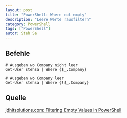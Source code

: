 ```yaml
---
layout: post
title: "PowerShell: Where not empty"
description: "Leere Werte rausfiltern"
category: PowerShell
tags: ["PowerShell"]
autor: Steh Sa
---
```


## Befehle
    
    # Ausgeben wo Company nicht leer
    Get-User stehsa | Where {$_.Company}
    
    # Ausgeben wo Company leer
    Get-User stehsa | Where {!$_.Company}
    


## Quelle

[jdhitsolutions.com: Filtering Empty Values in PowerShell](http://jdhitsolutions.com/blog/2011/08/filtering-empty-values-in-powershell/ "jdhitsolutions.com: Filtering Empty Values in PowerShell")
